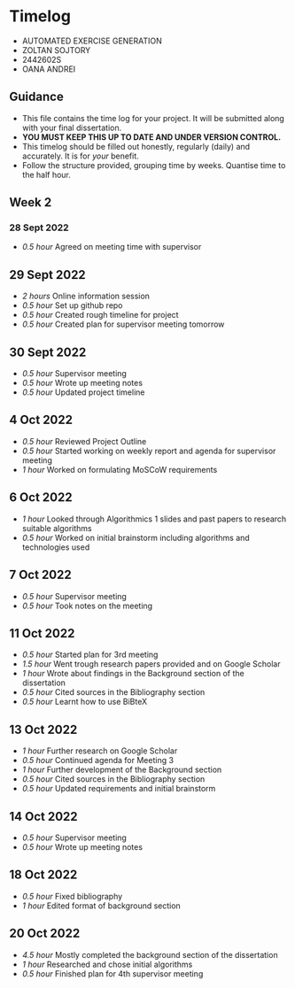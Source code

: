 # Timelog

* AUTOMATED EXERCISE GENERATION
* ZOLTAN SOJTORY
* 2442602S
* OANA ANDREI

## Guidance

* This file contains the time log for your project. It will be submitted along with your final dissertation.
* **YOU MUST KEEP THIS UP TO DATE AND UNDER VERSION CONTROL.**
* This timelog should be filled out honestly, regularly (daily) and accurately. It is for *your* benefit.
* Follow the structure provided, grouping time by weeks.  Quantise time to the half hour.

## Week 2

### 28 Sept 2022

* *0.5 hour* Agreed on meeting time with supervisor

## 29 Sept 2022

* *2 hours* Online information session
* *0.5 hour* Set up github repo
* *0.5 hour* Created rough timeline for project
* *0.5 hour* Created plan for supervisor meeting tomorrow

## 30 Sept 2022

* *0.5 hour* Supervisor meeting
* *0.5 hour* Wrote up meeting notes
* *0.5 hour* Updated project timeline

## 4 Oct 2022

* *0.5 hour* Reviewed Project Outline
* *0.5 hour* Started working on weekly report and agenda for supervisor meeting
* *1 hour* Worked on formulating MoSCoW requirements

## 6 Oct 2022

* *1 hour* Looked through Algorithmics 1 slides and past papers to research suitable algorithms
* *0.5 hour* Worked on initial brainstorm including algorithms and technologies used

## 7 Oct 2022

* *0.5 hour* Supervisor meeting
* *0.5 hour* Took notes on the meeting

## 11 Oct 2022

* *0.5 hour* Started plan for 3rd meeting
* *1.5 hour* Went trough research papers provided and on Google Scholar
* *1 hour* Wrote about findings in the Background section of the dissertation
* *0.5 hour* Cited sources in the Bibliography section
* *0.5 hour* Learnt how to use BiBteX

## 13 Oct 2022

* *1 hour* Further research on Google Scholar
* *0.5 hour* Continued agenda for Meeting 3
* *1 hour* Further development of the Background section
* *0.5 hour* Cited sources in the Bibliography section
* *0.5 hour* Updated requirements and initial brainstorm

## 14 Oct 2022

* *0.5 hour* Supervisor meeting
* *0.5 hour* Wrote up meeting notes

## 18 Oct 2022

* *0.5 hour* Fixed bibliography
* *1 hour* Edited format of background section

## 20 Oct 2022

* *4.5 hour* Mostly completed the background section of the dissertation
* *1 hour* Researched and chose initial algorithms
* *0.5 hour* Finished plan for 4th supervisor meeting
